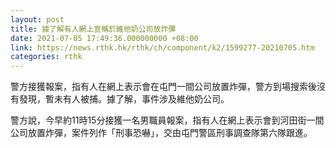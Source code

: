 ```yaml
---
layout: post
title: 據了解有人網上宣稱於維他奶公司放炸彈
date: 2021-07-05 17:49:36.000000000 +08:00
link: https://news.rthk.hk/rthk/ch/component/k2/1599277-20210705.htm
categories: rthk
---
```


警方接獲報案，指有人在網上表示會在屯門一間公司放置炸彈，警方到場搜索後沒有發現，暫未有人被捕。據了解，事件涉及維他奶公司。

警方說，今早約11時15分接獲一名男職員報案，指有人在網上表示會到河田街一間公司放置炸彈，案件列作「刑事恐嚇」，交由屯門警區刑事調查隊第六隊跟進。
